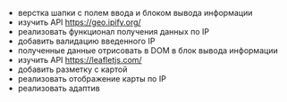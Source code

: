 - верстка шапки с полем ввода и блоком вывода информации
- изучить API https://geo.ipify.org/
- реализовать функционал получения данных по IP
- добавить валидацию введенного IP
- полученные данные отрисовать в DOM в блок вывода информации
- изучить API https://leafletjs.com/
- добавить разметку с картой
- реализовать отображение карты по IP
- реализовать адаптив
